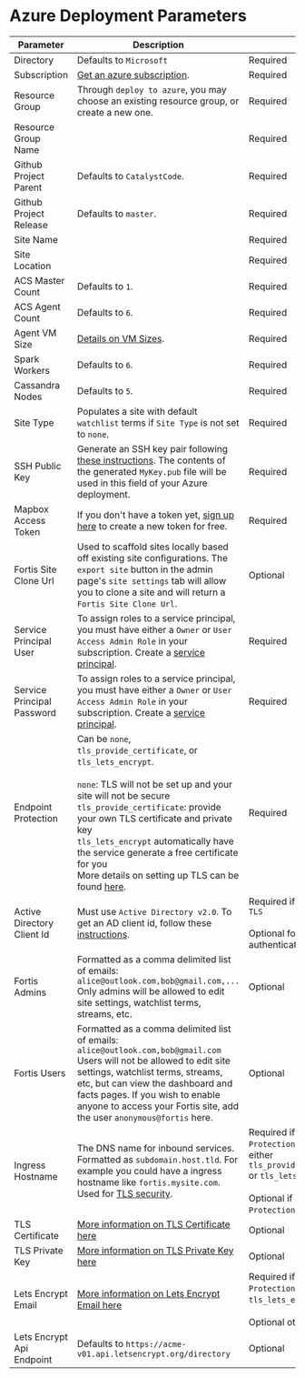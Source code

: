 # Azure Deployment Parameters

| Parameter      | Description |           |
| -------------- | ------------| --------- |
| Directory      | Defaults to `Microsoft` | Required  |
| Subscription   | [Get an azure subscription](https://azure.microsoft.com/en-us/free/). | Required |
| Resource Group | Through `deploy to azure`, you may choose an existing resource group, or create a new one. | Required |
| Resource Group Name |       | Required |
| Github Project Parent | Defaults to `CatalystCode`. | Required |
| Github Project Release | Defaults to `master`. | Required |
| Site Name |        | Required |
| Site Location | | Required |
| ACS Master Count | Defaults to `1`. | Required |
| ACS Agent Count  | Defaults to `6`. | Required |
| Agent VM Size    | [Details on VM Sizes](https://docs.microsoft.com/en-us/azure/virtual-machines/windows/sizes). | Required |
| Spark Workers | Defaults to `6`. | Required |
| Cassandra Nodes | Defaults to `5`. | Required |
| Site Type | Populates a site with default `watchlist` terms if `Site Type` is not set to `none`. | Required |
| SSH Public Key | Generate an SSH key pair following [these instructions](https://help.github.com/articles/generating-a-new-ssh-key-and-adding-it-to-the-ssh-agent/). The contents of the generated `MyKey.pub` file will be used in this field of your Azure deployment. | Required |
| Mapbox Access Token | If you don't have a token yet, [sign up here](https://www.mapbox.com/signup/) to create a new token for free. | Required |
| Fortis Site Clone Url | Used to scaffold sites locally based off existing site configurations. The `export site` button in the admin page's `site settings` tab will allow you to clone a site and will return a `Fortis Site Clone Url`. | Optional |
| Service Principal User | To assign roles to a service principal, you must have either a `Owner` or `User Access Admin Role` in your subscription. Create a [service principal](https://github.com/Azure/acs-engine/blob/e3b22c480c0298b2cf1dce41c4a7e87ac49f46f3/docs/serviceprincipal.md). | Required |
| Service Principal Password | To assign roles to a service principal, you must have either a `Owner` or `User Access Admin Role` in your subscription. Create a [service principal](https://github.com/Azure/acs-engine/blob/e3b22c480c0298b2cf1dce41c4a7e87ac49f46f3/docs/serviceprincipal.md). | Required |
| Endpoint Protection | Can be `none`, `tls_provide_certificate`, or `tls_lets_encrypt`. </br></br> `none`: TLS will not be set up and your site will not be secure</br>`tls_provide_certificate`: provide your own TLS certificate and private key </br>`tls_lets_encrypt` automatically have the service generate a free certificate for you </br> More details on setting up TLS can be found [here](./tls-setup.md). | Required |
| Active Directory Client Id | Must use `Active Directory v2.0`. To get an AD client id, follow these [instructions](./aad-setup.md). | Required if setting up `TLS` </br></br> Optional for no site authentication |
| Fortis Admins | Formatted as a comma delimited list of emails: `alice@outlook.com,bob@gmail.com,...` </br> Only admins will be allowed to edit site settings, watchlist terms, streams, etc. | Optional |
| Fortis Users | Formatted as a comma delimited list of emails: `alice@outlook.com,bob@gmail.com` </br> Users will not be allowed to edit site settings, watchlist terms, streams, etc, but can view the dashboard and facts pages. If you wish to enable anyone to access your Fortis site, add the user `anonymous@fortis` here. | Optional |
| Ingress Hostname | The DNS name for inbound services. Formatted as  `subdomain.host.tld`. For example you could have a ingress hostname like `fortis.mysite.com`. Used for [TLS security](./tls-setup.md). | Required if `Endpoint Protection` is set to either `tls_provide_certificate` or `tls_lets_encrypt`. </br></br> Optional if `Endpoint Protection` is set to `none` |
| TLS Certificate | [More information on TLS Certificate here](https://github.com/CatalystCode/project-fortis/blob/master/project-fortis-pipeline/docs/tls-setup.md#bring-your-own-tls-certificate) | Optional |
| TLS Private Key | [More information on TLS Private Key here](https://github.com/CatalystCode/project-fortis/blob/master/project-fortis-pipeline/docs/tls-setup.md#bring-your-own-tls-certificate) | Optional |
| Lets Encrypt Email | [More information on Lets Encrypt Email here](https://github.com/CatalystCode/project-fortis/blob/master/project-fortis-pipeline/docs/tls-setup.md#letsencrypt-free-certificate) | Required if `Endpoint Protection` is set to `tls_lets_encrypt`. </br></br> Optional otherwise |
| Lets Encrypt Api Endpoint | Defaults to `https://acme-v01.api.letsencrypt.org/directory` | Optional |